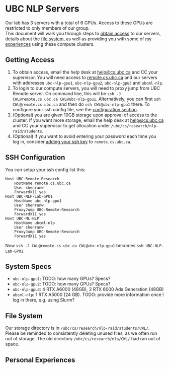 # UBC NLP Servers
Our lab has 3 servers with a total of 6 GPUs. Access to these GPUs are restricted to only members of our group.  
This document will walk you through steps to [obtain access](#obtaining-access) to our servers, details about the [file system](#file-system), as well as providing you with some of [my experiences](#personal-experiences) using these compute clusters.

## Getting Access
1. To obtain access, email the help desk at [help@cs.ubc.ca](help@cs.ubc.ca) and CC your supervisor. You will need access to [remote.cs.ubc.ca](remote.cs.ubc.ca) and our servers with addresses `ubc-nlp-gpu1`, `ubc-nlp-gpu2`, `ubc-nlp-gpu3` and `ubcml-nlp`.
2. To login to our compute servers, you will need to proxy jump from UBC Remote server. On command line, this will be `ssh -J CWL@remote.cs.ubc.ca CWL@ubc-nlp-gpu1`. Alternatively, you can first `ssh CWL@remote.cs.ubc.ca` and then do `ssh CWL@ubc-nlp-gpu1` there. To configure your ssh config file, see the [configuration section](#ssh-configuration).
3. (Optional) you are given 10GB storage upon approval of access to the cluster. If you want more storage, email the help desk at [help@cs.ubc.ca](help@cs.ubc.ca) and CC your supervisor to get allocation under `/ubc/cs/research/nlp-raid/students`.
4. (Optional) if you want to avoid entering your password each time you log in, consider [adding your ssh key](../technical/ssh_key.md) to `remote.cs.ubc.ca`.

## SSH Configuration
You can setup your ssh config list this:
```
Host UBC-Remote-Research
    HostName remote.cs.ubc.ca
    User shenranw
    ForwardX11 yes
Host UBC-NLP-Lab-GPU1
    HostName ubc-nlp-gpu1
    User shenranw
    ProxyJump UBC-Remote-Research
    ForwardX11 yes
Host UBC-ML-NLP
    HostName ubcml-nlp
    User shenranw
    ProxyJump UBC-Remote-Research
    ForwardX11 yes
```
Now `ssh -J CWL@remote.cs.ubc.ca CWL@ubc-nlp-gpu1` becomes `ssh UBC-NLP-Lab-GPU1`.

## System Specs
- `ubc-nlp-gpu1`: TODO: how many GPUs? Specs?
- `ubc-nlp-gpu2`: TODO: how many GPUs? Specs?
- `ubc-nlp-gpu3`: 4 RTX A6000 (48GB), 2 RTX 6000 Ada Generation (48GB)
- `ubcml-nlp`: 1 RTX A5000 (24 GB). TODO: provide more information once I log in there, e.g. using Slurm?

## File System
Our storage directory is in `/ubc/cs/research/nlp-raid/students/CWL/`. Please be reminded to consistently deleting unused files, as we often run out of storage. The old directory `/ubc/cs/research/nlp/CWL/` had ran out of space.

## Personal Experiences